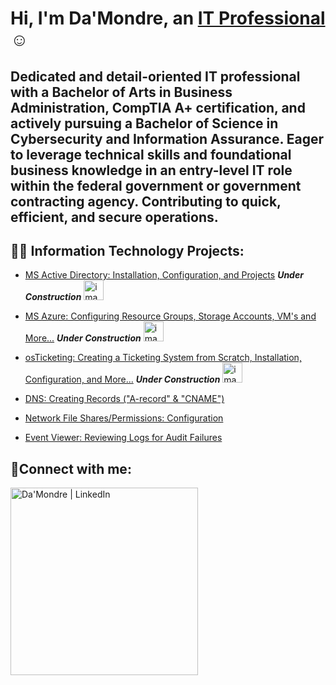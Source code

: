 <h1>Hi, I'm Da'Mondre, an <a href="https://www.linkedin.com/in/dlynch7/">IT Professional</a>☺</h1>

<h2>Dedicated and detail-oriented IT professional with a Bachelor of Arts in Business Administration, CompTIA A+ certification, and actively pursuing a Bachelor of Science in Cybersecurity and Information Assurance. Eager to leverage technical skills and foundational business knowledge in an entry-level IT role within the federal government or government contracting agency. Contributing to quick, efficient, and secure operations.</h2>

<h2>👨‍💻 Information Technology Projects:</h2>

  - [MS Active Directory: Installation, Configuration, and Projects](https://github.com/DLynch777/Active-Directory) ***Under Construction*** <img width="32" alt="image" src="https://github.com/user-attachments/assets/67516688-c560-4320-bef1-e182deaf1d5e" />


  - [MS Azure: Configuring Resource Groups, Storage Accounts, VM's and More...]() ***Under Construction*** <img width="32" alt="image" src="https://github.com/user-attachments/assets/930a1544-ba66-43ca-aef1-d550e4c68218" />


  - [osTicketing: Creating a Ticketing System from Scratch, Installation, Configuration, and More...]() ***Under Construction*** <img width="32" alt="image" src="https://github.com/user-attachments/assets/c71b35c2-9957-4fbc-a0ba-ab8d109a1298" />


  - [DNS: Creating Records ("A-record" & "CNAME")](https://github.com/DLynch777/DNS-Creating-Records-A-record-CNAME-)
  - [Network File Shares/Permissions: Configuration](https://github.com/DLynch777/Network-File-Shares-Permissions)
  - [Event Viewer: Reviewing Logs for Audit Failures](https://github.com/DLynch777/Event-Viewer)

<h2>🤳Connect with me:</h2>




[<img align="left" alt="Da'Mondre | LinkedIn" width="300px" src="https://www.linkedin.com/in/dlynch7/" />][linkedin]



[linkedin]: https://www.linkedin.com/in/dlynch7/







